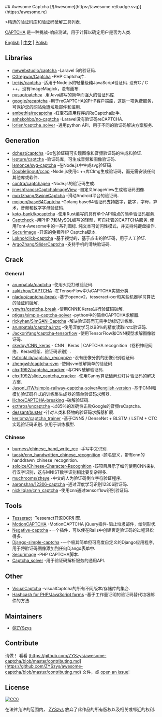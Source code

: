 <div class="github-widget" data-repo="ZYSzys/awesome-captcha"></div>
<script async src="https://pagead2.googlesyndication.com/pagead/js/adsbygoogle.js"></script><ins class="adsbygoogle" style="display:block" data-ad-client="ca-pub-6890694312814945" data-ad-slot="5473692530" data-ad-format="auto"  data-full-width-responsive="true"></ins>
## Awesome Captcha [![Awesome](https://awesome.re/badge.svg)](https://awesome.re)

&gt;精选的验证码库和验证码破解工具列表.

[CAPTCHA](https://en.wikipedia.org/wiki/CAPTCHA) 是一种挑战-响应测试，用于计算以确定用户是否为人类.


[English](https://github.com/ZYSzys/awesome-captcha/blob/master/README.md) | [中文](https://github.com/ZYSzys/awesome-captcha/blob/master/README-zh.md) | [Polish](https://github.com/ZYSzys/awesome-captcha/blob/master/README-pl.md)




## Libraries

- [mewebstudio/captcha](https://github.com/mewebstudio/captcha) -Laravel 5的验证码.
- [CGregwar/Captcha](https://github.com/Gregwar/Captcha) -PHP Captcha库.
- [trekjs/captcha](https://github.com/trekjs/captcha)  -适用于Node.js的轻量级纯JavaScript验证码.  没有C / C ++，没有ImageMagick，没有画布.
- [pusuo/patchca](https://github.com/pusuo/patchca) -用Java编写的简单而强大的验证码库.
- [google/recaptcha](https://github.com/google/recaptcha) -用于reCAPTCHA的PHP客户端库，这是一项免费服务，可保护您的网站免遭垃圾邮件和滥用.
- [ambethia/recaptcha](https://github.com/ambethia/recaptcha) -红宝石应用程序的ReCaptcha助手.
- [anhskohbo/no-captcha](https://github.com/anhskohbo/no-captcha) -Laravel没有验证码reCAPTCHA.
- [lorien/captcha_solver](https://github.com/lorien/captcha_solver) -通用python API，用于不同的验证码解决方案服务.


## Generation
- [dchest/captcha](https://github.com/dchest/captcha) -Go包验证码可实现图像和音频验证码的生成和验证.
- [lepture/captcha](https://github.com/lepture/captcha) -验证码库，可生成音频和图像验证码.
- [lemonce/svg-captcha](https://github.com/lemonce/svg-captcha) -在Node.js中生成svg验证码.
- [DoubleSpout/ccap](https://github.com/DoubleSpout/ccap) -Node.js使用c ++库CImg生成验证码，而无需安装任何其他库或软件.
- [contra/captchagen](https://github.com/contra/captchagen) -Node.js的验证码生成.
- [jineshfrancs/CaptchaImageView](https://github.com/jineshfrancs/CaptchaImageView) -自定义ImageView生成验证码图像.
- [mcxtzhang/SwipeCaptcha](https://github.com/mcxtzhang/SwipeCaptcha) -滑动Android平台的验证码.
- [mojocn/base64Captcha](https://github.com/mojocn/base64Captcha) -Golang base64验证码支持数字，数字，字母，算术，音频和数字字母验证码.
- [koto-bank/kocaptcha](https://github.com/koto-bank/kocaptcha) -使用Rust编写的具有单个API端点的简单验证码服务.
- [Captcheck](https://captcheck.netsyms.com)  -用PHP 7和MySQL编写的轻型，可自托管的CAPTCHA服务.  使用Font-Awesome中的一系列图标.  纯文本可访问性模式，并支持纯键盘操作.
- [Securimage](https://www.phpcaptcha.org) -开源的免费PHP Captcha脚本.
- [Lokno/click-captcha](https://github.com/Lokno/click-captcha) -基于视觉的，基于点击的验证码，用于人工验证.
- [ArgoZhang/SliderCaptcha](https://github.com/ArgoZhang/SliderCaptcha) -支持手机的滑块验证码.


## Crack

### General
- [arunpatala/captcha](https://github.com/arunpatala/captcha) -使用火炬打破验证码.
- [zakizhou/CAPTCHA](https://github.com/zakizhou/CAPTCHA) -在TensorFlow中为CAPTCHA实施分类.
- [nladuo/captcha-break](https://github.com/nladuo/captcha-break) -基于opencv2，tesseract-ocr和某些机器学习算法的验证码破解.
- [ypwhs/captcha_break](https://github.com/ypwhs/captcha_break) -使用CNN和Keras进行验证码破解.
- [ptigas/simple-captcha-solver](https://github.com/ptigas/simple-captcha-solver) -python中的简单CAPTCHA求解器.
- [rickyhan/SimGAN-Captcha](https://github.com/rickyhan/SimGAN-Captcha) -解决验证码而无需手动标记训练集.
- [arunpatala/captcha.irctc](https://github.com/arunpatala/captcha.irctc) -使用深度学习以98％的精度读取irctc验证码.
- [JackonYang/captcha-tensorflow](https://github.com/JackonYang/captcha-tensorflow) -使用TensorFlow和CNN模型求解图像验证码.
- [skyduy/CNN_keras](https://github.com/skyduy/CNN_keras) - CNN | Keras | CAPTCHA recognition（卷积神经网络、Keras框架、验证码识别）.
- [PatrickLib/captcha_recognize](https://github.com/PatrickLib/captcha_recognize) -没有图像分割的图像识别验证码.
- [zhengwh/captcha-svm](https://github.com/zhengwh/captcha-svm) -使用svm破解简单的验证码.
- [chxj1992/captcha_cracker](https://github.com/chxj1992/captcha_cracker) -与CNN破解验证码.
- [chxj1992/slide_captcha_cracker](https://github.com/chxj1992/slide_captcha_cracker) -使用Canny算法破解幻灯片验证码的解决方案.
- [JasonLiTW/simple-railway-captcha-solver#english-version](https://github.com/JasonLiTW/simple-railway-captcha-solver#english-version) -基于CNN和模仿验证码样式的训练集生成器的简单验证码求解器.
- [lllcho/CAPTCHA-breaking](https://github.com/lllcho/CAPTCHA-breaking) -破解验证码.
- [ecthros/uncaptcha](https://github.com/ecthros/uncaptcha) -以85％的准确性击败Google的音频reCaptcha.
- [dessant/buster](https://github.com/dessant/buster) -针对人类和怪物的验证码求解器扩展.
- [kerlomz/captcha_trainer](https://github.com/kerlomz/captcha_trainer)  -基于CNN5 / DenseNet + BLSTM / LSTM + CTC实现验证码识别.  仅用于训练模型.

### Chinese
- [burness/chinese_hand_write_rec](https://github.com/burness/tensorflow-101/tree/master/chinese_hand_write_rec/src) -手写中文识别.
- [taosir/cnn_handwritten_chinese_recognition](https://github.com/taosir/cnn_handwritten_chinese_recognition) -顾名思义，带有cnn的handdrawn_chinese_recognition.
- [soloice/Chinese-Character-Recognition](https://github.com/soloice/Chinese-Character-Recognition) -该项目展示了如何使用CNN来执行汉字识别，这与MNIST数字识别相比要复杂得多.
- [muchrooms/zheye](https://github.com/muchrooms/zheye) -中文的人为验证码倒立字符验证程序.
- [aaronshan/12306-captcha](https://github.com/aaronshan/12306-captcha) -通过深度学习识别12306验证码.
- [nickliqian/cnn_captcha](https://github.com/nickliqian/cnn_captcha) -使用cnn通过tensorflow识别验证码.


## Tools

- [Tesseract](https://github.com/tesseract-ocr/tesseract) -Tesseract开源OCR引擎.
- [MotionCAPTCHA](https://github.com/wjcrowcroft/MotionCAPTCHA) -MotionCAPTCHA jQuery插件-阻止垃圾邮件，绘制形状.
- [Negative-captcha](https://github.com/subwindow/negative-captcha) -一个插件，可以使在Rails中创建否定验证码的过程轻松得多.
- [Django-simple-captcha](https://github.com/mbi/django-simple-captcha) -一个极其简单但可高度自定义的Django应用程序，用于将验证码图像添加到任何Django表单中.
- [Securimage](https://github.com/dapphp/securimage) -PHP CAPTCHA脚本.
- [Captcha_solver](https://github.com/lorien/captcha_solver) -用于验证码解析服务的通用API.


## Other

- [VisualCaptcha](https://github.com/emotionLoop/visualCaptcha) -visualCaptcha的所有不同版本/存储库的集合.
- [Hashcash for PHP/JavaScript forms](https://github.com/007/hashcash-js) -基于工作量证明的验证码替代垃圾邮件的方法.


## Maintainers

- [@ZYSzys](https://github.com/ZYSzys)


## Contribute

 请做！  看看 [https://github.com/ZYSzys/awesome-captcha/blob/master/contributing.md](https://github.com/ZYSzys/awesome-captcha/blob/master/contributing.md) 文件，或 [open an issue](https://github.com/ZYSzys/awesome-captcha/issues/new)!


## License

[![CC0](http://mirrors.creativecommons.org/presskit/buttons/88x31/svg/cc-zero.svg)](https://creativecommons.org/publicdomain/zero/1.0/)

在法律允许的范围内， [ZYSzys](https://github.com/ZYSzys) 放弃了此作品的所有版权以及相关或邻近的权利.
